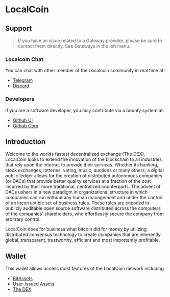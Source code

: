 # LocalCoin

## Support

>If you have an issue related to a Gateway provider, please be sure to contact them directly. See Gateways in the left menu.

### Localcoin Chat
You can chat with other member of the Localcoin community in real time at:

- [Telegram](https://t.me/LocalCoinDEX)
- [Discord](https://discord.gg/GsjQfAJ)

### Developers
If you are a software developer, you may contribute via a bounty system at:

- [Github UI](https://github.com/bocalcoin/bocalcoin-ui)
- [Github Core](https://github.com/bocalcoin/bocalcoin-core) 

## Introduction
Welcome to the worlds fastest decentralized exchange (The DEX).
LocalCoin looks to extend the innovation of the blockchain to all industries
that rely upon the internet to provide their services. Whether its banking,
stock exchanges, lotteries, voting, music, auctions or many others, a digital
public ledger allows for the creation of distributed autonomous companies (or
DACs) that provide better quality services at a fraction of the cost incurred by
their more traditional, centralized counterparts. The advent of DACs ushers in a
new paradigm in organizational structure in which companies can run without any
human management and under the control of an incorruptible set of business
rules. These rules are encoded in publicly auditable open source software
distributed across the computers of the companies’ shareholders, who
effortlessly secure the company from arbitrary control.

LocalCoin does for business what bitcoin did for money by utilizing distributed
consensus technology to create companies that are inherently global,
transparent, trustworthy, efficient and most importantly profitable.

## Wallet
This wallet allows access most features of the LocalCoin network including

- [BitAssets](/help/assets/mpa)
- [User-Issued Assets](/help/assets/uia)
- [The DEX](/help/dex/introduction)
